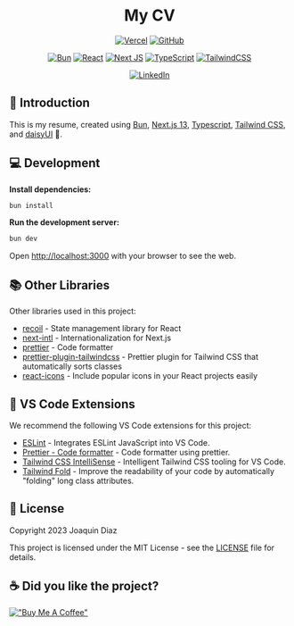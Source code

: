 <div align="center">

# My CV

[![Vercel](https://vercelbadge.vercel.app/api/joacod/mycv)](https://mycv-blush.vercel.app/)
[![GitHub](https://img.shields.io/github/license/mashape/apistatus.svg)](https://github.com/joacod/mycv/blob/main/LICENSE)

[![Bun](https://img.shields.io/badge/Bun-%23000000.svg?style=for-the-badge&logo=bun&logoColor=white)](https://bun.sh/)
[![React](https://img.shields.io/badge/react-%2320232a.svg?style=for-the-badge&logo=react&logoColor=%2361DAFB)](https://react.dev/)
[![Next JS](https://img.shields.io/badge/Next-black?style=for-the-badge&logo=next.js&logoColor=white)](https://nextjs.org/)
[![TypeScript](https://img.shields.io/badge/typescript-%23007ACC.svg?style=for-the-badge&logo=typescript&logoColor=white)](https://www.typescriptlang.org/)
[![TailwindCSS](https://img.shields.io/badge/tailwindcss-%2338B2AC.svg?style=for-the-badge&logo=tailwind-css&logoColor=white)](https://tailwindcss.com/)

[![LinkedIn](https://img.shields.io/badge/linkedin-%230077B5.svg?style=for-the-badge&logo=linkedin&logoColor=white)](https://www.linkedin.com/in/diazjoaquin/)

</div>

## 👋 Introduction

This is my resume, created using [Bun](https://bun.sh/), [Next.js 13](https://nextjs.org/), [Typescript](https://www.typescriptlang.org/), [Tailwind CSS](https://tailwindcss.com/), and [daisyUI](https://daisyui.com/) 🌼.

## 💻 Development

**Install dependencies:**

```bash
bun install
```

**Run the development server:**

```bash
bun dev
```

Open [http://localhost:3000](http://localhost:3000) with your browser to see the web.

## 📚 Other Libraries

Other libraries used in this project:

- [recoil](https://recoiljs.org/) - State management library for React
- [next-intl](https://next-intl-docs.vercel.app/) - Internationalization for Next.js
- [prettier](https://prettier.io/) - Code formatter
- [prettier-plugin-tailwindcss](https://github.com/tailwindlabs/prettier-plugin-tailwindcss) - Prettier plugin for Tailwind CSS that automatically sorts classes
- [react-icons](https://react-icons.github.io/react-icons/) - Include popular icons in your React projects easily

## 🔌 VS Code Extensions

We recommend the following VS Code extensions for this project:

- [ESLint](https://marketplace.visualstudio.com/items?itemName=dbaeumer.vscode-eslint) - Integrates ESLint JavaScript into VS Code.
- [Prettier - Code formatter](https://marketplace.visualstudio.com/items?itemName=esbenp.prettier-vscode) - Code formatter using prettier.
- [Tailwind CSS IntelliSense](https://marketplace.visualstudio.com/items?itemName=bradlc.vscode-tailwindcss) - Intelligent Tailwind CSS tooling for VS Code.
- [Tailwind Fold](https://marketplace.visualstudio.com/items?itemName=stivo.tailwind-fold) - Improve the readability of your code by automatically "folding" long class attributes.

## 📄 License

Copyright 2023 Joaquin Diaz

This project is licensed under the MIT License - see the [LICENSE](LICENSE) file for details.

## ☕️ Did you like the project?

[!["Buy Me A Coffee"](https://www.buymeacoffee.com/assets/img/custom_images/yellow_img.png)](https://www.buymeacoffee.com/joacod)
